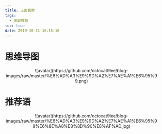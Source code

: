 ```yaml
---
title: 正面管教
tags:
  - 家庭教育
toc: true
date: 2019-10-31 16:18:16
---
```

# 思维导图
<!--more-->
<center>
![avatar](https://github.com/octocat9lee/blog-images/raw/master/%E6%AD%A3%E9%9D%A2%E7%AE%A1%E6%95%99.png)
</center>

# 推荐语
<center>
![avatar](https://github.com/octocat9lee/blog-images/raw/master/%E6%AD%A3%E9%9D%A2%E7%AE%A1%E6%95%99%E6%8E%A8%E8%8D%90%E8%AF%AD.jpg)
</center>
